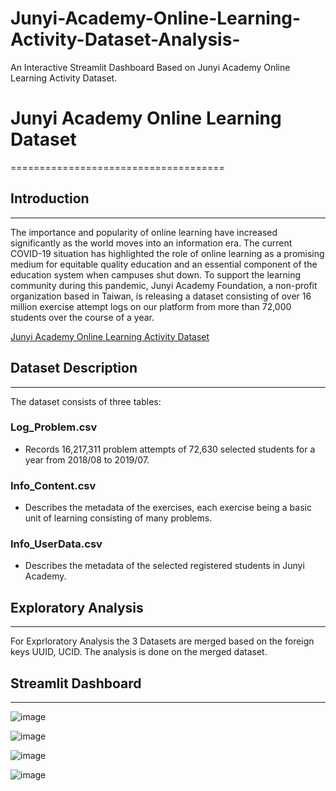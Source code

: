 # Junyi-Academy-Online-Learning-Activity-Dataset-Analysis-
An Interactive Streamlit Dashboard Based on Junyi Academy Online Learning Activity Dataset.
# Junyi Academy Online Learning Dataset
=====================================

## Introduction
---------------

The importance and popularity of online learning have increased significantly as the world moves into an information era. The current COVID-19 situation has highlighted the role of online learning as a promising medium for equitable quality education and an essential component of the education system when campuses shut down. To support the learning community during this pandemic, Junyi Academy Foundation, a non-profit organization based in Taiwan, is releasing a dataset consisting of over 16 million exercise attempt logs on our platform from more than 72,000 students over the course of a year.

[Junyi Academy Online Learning Activity Dataset](https://www.kaggle.com/datasets/junyiacademy/learning-activity-public-dataset-by-junyi-academy/data)

## Dataset Description
---------------------

The dataset consists of three tables:

### Log_Problem.csv

* Records 16,217,311 problem attempts of 72,630 selected students for a year from 2018/08 to 2019/07.

### Info_Content.csv

* Describes the metadata of the exercises, each exercise being a basic unit of learning consisting of many problems.

### Info_UserData.csv

* Describes the metadata of the selected registered students in Junyi Academy.

## Exploratory Analysis
----------------------

For Exprloratory Analysis the 3 Datasets are merged based on the foreign keys UUID, UCID. The analysis is done on the merged dataset. 


## Streamlit Dashboard
----------------------
![image](https://github.com/user-attachments/assets/498ff876-bc08-49e2-895e-c72f00bc6039)

![image](https://github.com/user-attachments/assets/76faa054-745e-4f25-8fab-06ff844d7ed6)

![image](https://github.com/user-attachments/assets/486916a1-7675-4628-a961-b019d917b97a)

![image](https://github.com/user-attachments/assets/c3f78cae-0cf2-4837-b849-5e554d88d58f)











